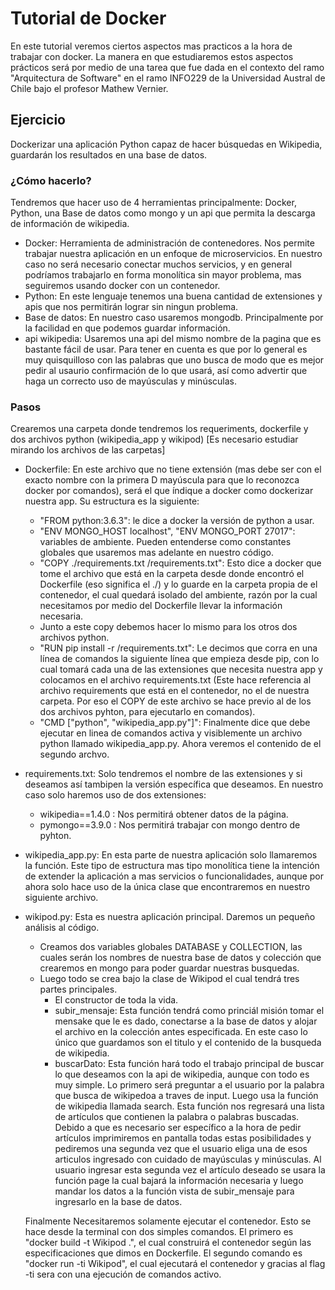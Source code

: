 # Tutorial de Docker

En este tutorial veremos ciertos aspectos mas practicos a la hora de trabajar con docker. La manera en que estudiaremos estos aspectos prácticos será por medio de una tarea que fue dada en el contexto del ramo "Arquitectura de Software" en el ramo INFO229 de la Universidad Austral de Chile bajo el profesor Mathew Vernier.

## Ejercicio
 Dockerizar una aplicación Python capaz de hacer búsquedas en Wikipedia, guardarán los resultados en una base de datos.

 ### ¿Cómo hacerlo?
Tendremos que hacer uso de 4 herramientas principalmente: Docker, Python, una Base de datos como mongo y un api que permita la descarga de información de wikipedia.
 - Docker: Herramienta de administración de contenedores. Nos permite trabajar nuestra aplicación en un enfoque de microservicios. En nuestro caso no será necesario conectar muchos servicios, y en general podríamos trabajarlo en forma monolítica sin mayor problema, mas seguiremos usando docker con un contenedor.
 - Python: En este lenguaje tenemos una buena cantidad de extensiones y apis que nos permitirán lograr sin ningun problema.
 -  Base de datos: En nuestro caso usaremos mongodb. Principalmente por la facilidad en que podemos guardar información.
 - api wikipedia: Usaremos una api del mismo nombre de la pagina que es bastante fácil de usar. Para tener en cuenta es que por lo general es muy quisquilloso con las palabras que uno busca de modo que es mejor pedir al usaurio confirmación de lo que usará, así como advertir que haga un correcto uso de mayúsculas y minúsculas.

 ###  Pasos
 Crearemos una carpeta donde tendremos los requeriments, dockerfile y dos archivos python (wikipedia_app y wikipod) [Es necesario estudiar mirando los archivos de las carpetas]
  - Dockerfile: En este archivo que no tiene extensión (mas debe ser con el exacto nombre con la primera D mayúscula para que lo reconozca docker por comandos), será el que índique a docker como dockerizar nuestra app. Su estructura es la siguiente:
    - "FROM python:3.6.3": le dice a docker la versión de python a usar.
    - "ENV MONGO_HOST localhost", 
    "ENV MONGO_PORT 27017": variables de ambiente. Pueden entenderse como constantes globales que usaremos mas adelante en nuestro código.
    - "COPY ./requirements.txt /requirements.txt": Esto dice a docker que tome el archivo que está en la carpeta desde donde encontró el Dockerfile (eso significa el ./) y lo guarde en la carpeta propia de el contenedor, el cual quedará isolado del ambiente, razón por la cual necesitamos por medio del Dockerfile llevar la información necesaria.
    - Junto a este copy debemos hacer lo mismo para los otros dos archivos python.
    - "RUN pip install -r /requirements.txt": Le decimos que corra en una línea de comandos la siguiente línea que empieza desde pip, con lo cual tomará cada una de las extensiones que necesita nuestra app y colocamos en el archivo requirements.txt (Este hace referencia al archivo requirements que está en el contenedor, no el de nuestra carpeta. Por eso el COPY de este archivo se hace previo al de los dos archivos pyhton, para ejecutarlo en comandos).
    - "CMD ["python", "wikipedia_app.py"]": Finalmente dice que debe ejecutar en linea de comandos activa y visiblemente un archivo python llamado wikipedia_app.py. 
    Ahora veremos el contenido de el segundo archvo.
 - requirements.txt: Solo tendremos el nombre de las extensiones y si deseamos así tambipen la versión específica que deseamos. En nuestro caso solo haremos uso de dos extensiones:
    -  wikipedia==1.4.0 : Nos permitirá obtener datos de la página.
     - pymongo==3.9.0 : Nos permitirá trabajar con mongo dentro de pyhton.
 - wikipedia_app.py: En esta parte de nuestra aplicación solo llamaremos la función. Este tipo de estructura mas tipo monolítica tiene la intención de extender la aplicación a mas servicios o funcionalidades, aunque por ahora solo hace uso de la única clase que encontraremos en nuestro siguiente archivo.
  - wikipod.py: Esta es nuestra aplicación principal. Daremos un pequeño análisis al código. 
    - Creamos dos variables globales DATABASE y COLLECTION, las cuales serán los nombres de nuestra base de datos y colección que crearemos en mongo para poder guardar nuestras busquedas.
    - Luego todo se crea bajo la clase de Wikipod el cual tendrá tres partes principales.
        - El constructor de toda la vida. 
        - subir_mensaje: Esta función tendrá como princiál misión tomar el mensake que le es dado, conectarse a la base de datos y alojar el archivo en la colección antes especificada. En este caso lo único que guardamos son el titulo y el contenido de la busqueda de wikipedia.
        - buscarDato: Esta función hará todo el trabajo principal de buscar lo que deseamos con la api de wikipedia, aunque con todo es muy simple. Lo primero será preguntar a el usuario por la palabra que busca de wikipedoa a traves de input. Luego usa la función de wikipedia llamada search. Esta función nos regresará una lista de artículos que contienen la palabra o palabras buscadas. Debido a que es necesario ser específico a la hora de pedir artículos imprimiremos en pantalla todas estas posibilidades y pediremos una segunda vez que el usuario eliga una de esos articulos ingresado con cuidado de mayúsculas y minúsculas. Al usuario ingresar esta segunda vez el artículo deseado se usara la función page la cual bajará la información necesaria y luego mandar los datos a la función vista de subir_mensaje para ingresarlo en la base de datos.

    Finalmente Necesitaremos solamente ejecutar el contenedor. Esto se hace desde la terminal con dos simples comandos.
    El primero es "docker build -t Wikipod .",  el cual construirá el contenedor según las especificaciones que dimos en Dockerfile. El segundo comando es "docker run -ti Wikipod", el cual ejecutará el contenedor y gracias al flag -ti sera con una ejecución de comandos activo.